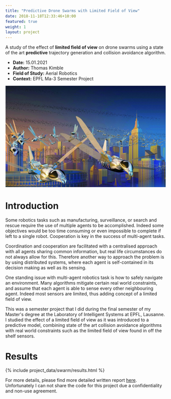 ```yaml
---
title: "Predictive Drone Swarms with Limited Field of View"
date: 2018-11-18T12:33:46+10:00
featured: true
weight: 1
layout: project
---
```


A study of the effect of **limited field of view** on drone swarms using a state of the art **predictive** trajectory generation and collision avoidance algorithm.

* **Date:** 15.01.2021
* **Author:** Thomas Kimble
* **Field of Study:** Aerial Robotics
* **Context:** EPFL Ma-3 Semester Project


![Swarm](/images/project-images/swarm/swarm_intro.png)

# Introduction

Some robotics tasks such as manufacturing, surveillance, or search and rescue require the use of multiple agents to be accomplished. Indeed some objectives would be too time consuming or even impossible to complete if left to a single robot. Cooperation is key in the success of multi-agent tasks.

Coordination and cooperation are facilitated with a centralised approach with all agents sharing common information, but real life circumstances do not always allow for this. Therefore another way to approach the problem is by using distributed systems, where each agent is self-contained in its decision making as well as its sensing.

One standing issue with multi-agent robotics task is how to safely navigate an environment. Many algorithms mitigate certain real world constraints, and assume that each agent is able to sense every other neighbouring agent. Indeed most sensors are limited, thus adding concept of a limited field of view.

This was a semester project that I did during the final semester of my Master's degree at the Laboratory of Intelligent Systems at EPFL, Lausanne. I studied the effect of a limited field of view as it was introduced to a predictive model, combining state of the art collision avoidance algorithms with real world constraints such as the limited field of view found in off the shelf sensors.

# Results


{% include project_data/swarm/results.html %}


For more details, please find more detailed written report <a href="/images/project-images/swarm/swarm_report.pdf" target="_blank">here</a>. Unfortunately I can not share the code for this project due a confidentiality and non-use agreement.
